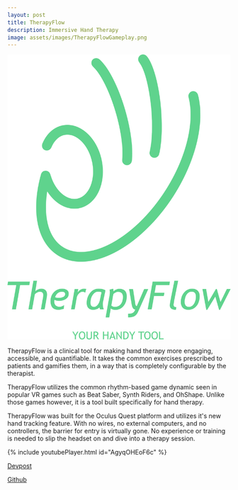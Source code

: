 ```yaml
---
layout: post
title: TherapyFlow
description: Immersive Hand Therapy
image: assets/images/TherapyFlowGameplay.png
---
```



![image](/assets/images/TherapyFlowLogo.png)

TherapyFlow is a clinical tool for making hand therapy more engaging, accessible, and quantifiable. It takes the common exercises prescribed to patients and gamifies them, in a way that is completely configurable by the therapist. 

TherapyFlow utilizes the common rhythm-based game dynamic seen in popular VR games such as Beat Saber, Synth Riders, and OhShape. Unlike those games however, it is a tool built specifically for hand therapy.

TherapyFlow was built for the Oculus Quest platform and utilizes it's new hand tracking feature. With no wires, no external computers, and no controllers, the barrier for entry is virtually gone. No experience or training is needed to slip the headset on and dive into a therapy session.

{% include youtubePlayer.html id="AgyqOHEoF6c" %}

[Devpost](https://devpost.com/software/therapyflow)

[Github](https://github.com/kpchad/PlayTherapy)

